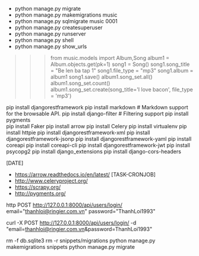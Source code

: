 - python manage.py migrate
- python manage.py makemigrations music
- python manage.py sqlmigrate music 0001
- python manage.py createsuperuser
- python manage.py runserver
- python manage.py shell
- python manage.py show_urls


>>> from music.models import Album,Song
>>> album1 = Album.objects.get(pk=1)
>>> song1 = Song()
>>> song1.song_title = "Be len ba tap 1"
>>> song1.file_type = "mp3"
>>> song1.album = album1
>>> song1.save()
>>> album1.song_set.all()
>>> album1.song_set.count()
>>> album1.song_set.create(song_title='I love bacon', file_type = 'mp3')

pip install djangorestframework
pip install markdown       # Markdown support for the browsable API.
pip install django-filter  # Filtering support
pip install pygments  
pip install Faker
pip install arrow
pip install Celery
pip install virtualenv
pip install httpie
pip install djangorestframework-xml
pip install djangorestframework-jsonp
pip install djangorestframework-yaml
pip install coreapi
pip install coreapi-cli
pip install djangorestframework-jwt
pip install psycopg2
pip install django_extensions
pip install django-cors-headers

[DATE]
- https://arrow.readthedocs.io/en/latest/ 
[TASK-CRONJOB]
- http://www.celeryproject.org/
- https://scrapy.org/
- http://pygments.org/


http POST http://127.0.0.1:8000/api/users/login/ email="thanhloi@ringier.com.vn" password="ThanhLoi1993"

curl -X POST http://127.0.0.1:8000/api/users/login/ -d "email=thanhloi@ringier.com.vn&password=ThanhLoi1993"


rm -f db.sqlite3
rm -r snippets/migrations
python manage.py makemigrations snippets
python manage.py migrate